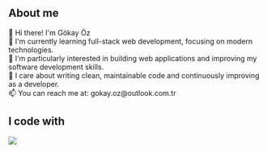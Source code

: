 <h2 align="left">About me</h2>

<p align="left">👋 Hi there! I'm Gökay Öz  <br>
  🌱 I'm currently learning full-stack web development, focusing on modern technologies.  <br>
  👀 I'm particularly interested in building web applications and improving my software development skills.  <br>
  🎯 I care about writing clean, maintainable code and continuously improving as a developer.  <br>
  📫 You can reach me at: gokay.oz@outlook.com.tr</p>

<h2 align="left">I code with</h2>

<div align="left">
    <img src="https://skillicons.dev/icons?i=cs,html,css,js,bootstrap,azure,git,github,postman,docker,mongo,redis,rabbitmq" />
</div>
